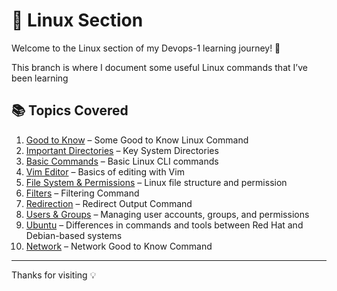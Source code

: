# 🐧 Linux Section

Welcome to the Linux section of my Devops-1 learning journey! 🚀

This branch is where I document some useful Linux commands that I’ve been learning

## 📚 Topics Covered

1. [Good to Know](./0_Good-to-Know.md) – Some Good to Know Linux Command
2. [Important Directories](./1_Important%20Directory.md) – Key System Directories
3. [Basic Commands](./2_Basic-Command.md) – Basic Linux CLI commands
4. [Vim Editor](./3_Vim-Editor.md) – Basics of editing with Vim
5. [File System & Permissions](./4_File-System-Permission.md) – Linux file structure and permission
6. [Filters](./5_Filter.md) – Filtering Command
7. [Redirection](./6_Redirection.md) – Redirect Output Command 
8. [Users & Groups](./7_Users-Groups.md) – Managing user accounts, groups, and permissions
9. [Ubuntu](./8_Ubuntu.md) – Differences in commands and tools between Red Hat and Debian-based systems
10. [Network](./9_Network-Command.md) – Network Good to Know Command

---
Thanks for visiting 💡
